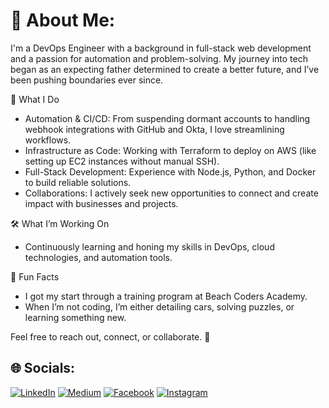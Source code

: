 # 💫 About Me:
I'm a DevOps Engineer with a background in full-stack web development and a passion for automation and problem-solving. My journey into tech began as an expecting father determined to create a better future, and I’ve been pushing boundaries ever since.

🚀 What I Do

- Automation & CI/CD: From suspending dormant accounts to handling webhook integrations with GitHub and Okta, I love streamlining workflows.
- Infrastructure as Code: Working with Terraform to deploy on AWS (like setting up EC2 instances without manual SSH).
- Full-Stack Development: Experience with Node.js, Python, and Docker to build reliable solutions.
- Collaborations: I actively seek new opportunities to connect and create impact with businesses and projects.

🛠️ What I’m Working On

- Continuously learning and honing my skills in DevOps, cloud technologies, and automation tools.

🌱 Fun Facts

- I got my start through a training program at Beach Coders Academy.
- When I’m not coding, I’m either detailing cars, solving puzzles, or learning something new.

Feel free to reach out, connect, or collaborate. 🚀

## 🌐 Socials:
[![LinkedIn](https://img.shields.io/badge/LinkedIn-%230077B5.svg?logo=linkedin&logoColor=white)](https://linkedin.com/in/https://www.linkedin.com/in/tyroowest)
[![Medium](https://img.shields.io/badge/Medium-12100E?logo=medium&logoColor=white)](https://medium.com/@https://medium.com/@tyroojwest)
[![Facebook](https://img.shields.io/badge/Facebook-%231877F2.svg?logo=Facebook&logoColor=white)](https://facebook.com/https://www.facebook.com/tyroowest/?viewas=100000686899395)
[![Instagram](https://img.shields.io/badge/Instagram-%23E4405F.svg?logo=Instagram&logoColor=white)](https://instagram.com/https://www.instagram.com/tyroo_west/)  

<!-- Proudly created with GPRM ( https://gprm.itsvg.in ) -->
